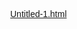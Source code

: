 [Untitled-1.html](https://github.com/user-attachments/files/22751541/Untitled-1.html)
<!DOCTYPE html>
<html lang="th">
<head>
    <meta charset="UTF-8">
    <meta name="viewport" content="width=device-width, initial-scale=1.0">
    <title>ລອຍກະທົງອອນລາຍ</title>
    <style>
        /* --- การตั้งค่าพื้นฐาน --- */
        html, body {
            height: 100%;
            margin: 0;
            overflow: hidden; /* ซ่อน scrollbar */
            font-family: 'Sarabun', sans-serif;
        }

        /* --- พื้นหลัง (แม่น้ำ) --- */
        body {
            /* เทคนิคใหม่: ใช้ background หลายชั้นเพื่อสร้างเอฟเฟกต์น้ำ */
            background-color: #001f3f; /* สีพื้นหลังน้ำเงินเข้ม */
            background-image:
                /* ชั้นที่ 3: แสงระยิบระยับ (เคลื่อนที่เร็วสุด) */
                radial-gradient(circle at 20% 40%, rgba(200, 220, 255, 0.2) 1%, transparent 10%),
                radial-gradient(circle at 80% 70%, rgba(200, 220, 255, 0.2) 1%, transparent 10%),
                /* ชั้นที่ 2: แสงสะท้อนนุ่มนวล (เคลื่อนที่ช้า) */
                radial-gradient(ellipse at 50% 100%, rgba(100, 150, 200, 0.25) 0%, transparent 50%),
                /* ชั้นที่ 1: สีพื้นของน้ำไล่ระดับ */
                linear-gradient(to top, #00284d, #00509e);
            background-size: 400px 400px, 400px 400px, 100% 100%, 100% 100%;
            animation: water-flow 15s linear infinite;
            display: flex;
            flex-direction: column;
        }

        /* --- อนิเมชันการไหลของน้ำ --- */
        @keyframes water-flow {
            from {
                background-position: 0 0, 0 0, 0 0, 0 0;
            }
            to {
                /* ขยับ background แต่ละชั้นด้วยความเร็วและทิศทางที่ต่างกัน */
                background-position: -400px 400px, 400px -400px, 0 0, 0 0;
            }
        }
        
        /* --- พระจันทร์ --- */
        #moon {
            position: absolute;
            top: 5%;
            right: 10%;
            width: 100px;
            height: 100px;
            background-color: #f0e68c; /* สีเหลืองอ่อนๆ คล้ายแสงจันทร์ */
            border-radius: 50%;
            /* สร้างเงาเรืองแสงรอบดวงจันทร์ */
            box-shadow: 
                0 0 20px #f0e68c,
                0 0 40px #f0e68c,
                0 0 60px #ffffff;
            animation: moon-glow 8s ease-in-out infinite alternate;
        }

        @keyframes moon-glow {
            from {
                box-shadow: 
                    0 0 20px #f0e68c,
                    0 0 40px #f0e68c,
                    0 0 60px #ffffff;
            }
            to {
                box-shadow: 
                    0 0 30px #f5efb8,
                    0 0 50px #f5efb8,
                    0 0 80px #ffffff;
            }
        }

        /* --- ส่วนหัว --- */
        header {
            color: white;
            text-align: center;
            padding: 20px;
            text-shadow: 2px 2px 4px #067dc2;
        }

        header h1 {
            margin: 0;
            font-size: 2.5em;
        }

        header p {
            margin: 5px 0 0;
            font-size: 1.2em;
        }

        /* --- พื้นที่สำหรับลอยกระทง --- */
        main {
            flex-grow: 1;
            position: relative;
            /* ไม่ต้องใช้ cursor: pointer ที่นี่แล้ว เพราะจะไปบังคลื่น */
            cursor: pointer;
        }

        /* --- รูปแบบกระทง --- */
        .krathong {
            position: absolute;
            width: 100px;  /* กำหนดขนาดความกว้างของรูปกระทง */
            height: 100px; /* กำหนดขนาดความสูงของรูปกระทง */
            /* เพิ่มเงาเรืองแสงรอบๆ รูปกระทง */
            filter: drop-shadow(0 0 8px #ffdd00) drop-shadow(0 0 15px #ffdd00);
            /* ทำให้ animation วนลูปตลอดไป (infinite) และไม่หยุด (forwards) */
            animation: float-away 25s linear infinite; /* อนิเมชันสำหรับกระทงทั่วไป */
            pointer-events: none; /* ทำให้คลิกทะลุตัวกระทงได้ */
        }

        /* --- อนิเมชันการลอยของกระทง --- */
        @keyframes float-away {
            0% {
                transform: translate(var(--tx-start), 100vh) scale(1) rotate(-10deg);
                opacity: 1;
            }
            50% {
                /* จุดกึ่งกลาง: ให้เคลื่อนที่ไปด้านข้าง */
                transform: translate(var(--tx-mid), 50vh) scale(0.9) rotate(0deg);
            }
            100% {
                /* จุดสิ้นสุด: ลอยไปอีกด้านและจางหายไปเล็กน้อย */
                transform: translate(var(--tx-end), -100px) scale(0.8) rotate(10deg);
                opacity: 0.8;
            }
        }

        /* --- รูปแบบและอนิเมชันสำหรับกระทงของผู้ใช้โดยเฉพาะ --- */
        .user-krathong {
            animation: float-from-click 30s ease-out forwards;
        }

        @keyframes float-from-click {
            0% {
                /* เริ่มต้น ณ จุดที่คลิก, ขนาดเล็กและโปร่งใส */
                transform: scale(0.5);
                opacity: 0;
            }
            10% {
                /* เอฟเฟกต์ "จ๋อม", ขยายใหญ่ขึ้นและปรากฏตัว */
                transform: scale(1.1);
                opacity: 1;
            }
            20% {
                /* หลังจาก "จ๋อม" ให้กลับมาขนาดปกติและลอยนิ่งๆ สักพัก */
                transform: scale(1.0);
                opacity: 1;
            }
            95% {
                /* ก่อนจะถึงจุดสิ้นสุดเล็กน้อย ให้ยังคงมองเห็นชัดเจน */
                opacity: 1;
                transform: scale(0.6) translateY(-95vh) translateX(var(--tx-user-end));
            }
            100% {
                /* ลอยจนพ้นขอบจอด้านบนแล้วค่อยจางหายไป */
                transform: scale(0.5) translateY(-110vh) translateX(var(--tx-user-end));
                opacity: 0;
            }
        }

        /* --- รูปแบบหน้าต่างอธิษฐาน (Modal) --- */
        .modal-overlay {
            position: fixed;
            top: 0;
            left: 0;
            width: 100%;
            height: 100%;
            background-color: rgba(0, 0, 0, 0.6);
            display: flex;
            justify-content: center;
            align-items: center;
            z-index: 1000;
            /* ซ่อนไว้เป็นค่าเริ่มต้น */
            visibility: hidden;
            opacity: 0;
            transition: visibility 0s 0.3s, opacity 0.3s ease;
        }

        .modal-content {
            background-color: #fff;
            padding: 30px;
            border-radius: 10px;
            text-align: center;
            width: 90%;
            max-width: 400px;
            box-shadow: 0 5px 15px rgba(0,0,0,0.3);
        }

        .modal-content h2 {
            margin-top: 0;
            color: #333;
        }

        .selection-title {
            color: #555;
            margin-bottom: 10px;
            font-size: 0.9em;
        }

        .krathong-selection-container {
            display: flex;
            justify-content: center;
            gap: 15px;
            margin-bottom: 20px;
        }

        .krathong-choice {
            width: 60px;
            height: 60px;
            cursor: pointer;
            border-radius: 8px;
            border: 3px solid transparent;
            transition: transform 0.2s ease, border-color 0.2s ease;
        }
        .krathong-choice:hover { transform: scale(1.1); }
        .krathong-choice.selected { border-color: #007bff; }

        #wish-input {
            width: calc(100% - 20px);
            padding: 10px;
            margin-top: 15px;
            margin-bottom: 20px;
            border: 1px solid #ccc;
            border-radius: 5px;
        }

        .modal-buttons button {
            padding: 10px 20px;
            border: none;
            border-radius: 5px;
            cursor: pointer;
            margin: 0 10px;
        }
    </style>
</head>
<body>

    <div id="moon"></div>

    <header>
        <h1>ລອຍກະທົງອອນລາຍສຳຫຼັບຄົນໂສດ</h1>
        <p>ຄິກເພື່ອລອຍກະທົງ</p>
    </header>

    <main id="river"></main>

    <!-- หน้าต่างสำหรับใส่คำอธิษฐาน -->
    <div id="wish-modal" class="modal-overlay">
        <div class="modal-content">
            <h2>ໃສ່ຄຳອະທິຖານ</h2>
            <p class="selection-title">ເລືອກກະທົງຂອງເຈົ້າ</p>
            <div id="krathong-selection" class="krathong-selection-container"></div>
            <textarea id="wish-input" rows="3" placeholder="ຂໍໃຫ້..."></textarea>
            <div class="modal-buttons">
                <button id="cancel-wish">ຍົກເລິກ</button>
                <button id="submit-wish" style="background-color: #007bff; color: white;">ລອຍກະທົງ</button>
            </div>
        </div>
    </div>

    <script src="script.js"></script>
</body>
</html> [script.js](https://github.com/user-attachments/files/22751542/script.js)
document.addEventListener('DOMContentLoaded', () => {
    const river = document.getElementById('river');
    const wishModal = document.getElementById('wish-modal');
    const wishInput = document.getElementById('wish-input');
    const submitWishBtn = document.getElementById('submit-wish');
    const cancelWishBtn = document.getElementById('cancel-wish');
    const krathongSelectionContainer = document.getElementById('krathong-selection');

    // --- รูปภาพกระทงสำหรับให้เลือก ---
    const krathongImageSources = [
        'https://www.mcp.ac.th/student/sday/event7.fld/image003.png', // แบบที่ 1 (ดอกไม้รวม)
        'https://www.okusanpix.com/wp-content/uploads/2019/10/b17cfe529740a6e610907c76dbb292ee.png', // แบบที่ 2 (สีชมพู)
        'https://pngbie.com/assets/images/icon/Pngbie-%E0%B8%A0%E0%B8%B2%E0%B8%9E%E0%B8%9F%E0%B8%A3%E0%B8%B5-20221030022923.png'  // แบบที่ 3 (ใบตอง)
    ];
    let selectedKrathongSrc = krathongImageSources[0]; // ตั้งค่าเริ่มต้น

    let lastClickPosition = { x: 0, y: 0 };

    // --- เมื่อคลิกที่แม่น้ำ ---
    river.addEventListener('click', (event) => {
        // เก็บตำแหน่งที่คลิก
        lastClickPosition.x = event.clientX;
        lastClickPosition.y = event.clientY;
        // แสดงหน้าต่างสำหรับอธิษฐาน
        wishModal.style.visibility = 'visible';
        wishModal.style.opacity = 1;
        wishModal.style.transitionDelay = '0s';
        wishInput.focus();
    });

    // --- เมื่อกดยืนยันการอธิษฐาน ---
    submitWishBtn.addEventListener('click', () => {
        // ส่ง flag `isUser: true` เพื่อบอกว่าเป็นกระทงของผู้ใช้
        createKrathong(lastClickPosition.x, lastClickPosition.y, wishInput.value, {
            isUser: true
        });
        hideModal();
    });

    // --- เมื่อกดยกเลิก ---
    cancelWishBtn.addEventListener('click', () => {
        hideModal();
    });

    function hideModal() {
        wishModal.style.visibility = 'hidden';
        wishModal.style.opacity = 0;
        wishModal.style.transitionDelay = '0.3s';
        wishInput.value = ''; // ล้างข้อความในช่องอธิษฐาน
    }

    function createKrathong(x, y, wishText, options = {}) {
        const krathong = document.createElement('img');
        krathong.className = 'krathong';

        if (options.isUser) {
            // --- สำหรับกระทงของผู้ใช้ ---
            krathong.src = selectedKrathongSrc; // ใช้รูปกระทงที่เลือก
            krathong.classList.add('user-krathong');
            // กำหนดตำแหน่งเริ่มต้น ณ จุดที่คลิก
            krathong.style.left = `${x - 50}px`; // 50 คือครึ่งความกว้าง
            krathong.style.top = `${y - 50}px`; // 50 คือครึ่งความสูง
            // กำหนดทิศทางการลอยแนวนอนแบบสุ่ม
            const endX = (Math.random() - 0.5) * 200; // ส่ายไปซ้ายหรือขวา
            krathong.style.setProperty('--tx-user-end', `${endX}px`);

            // ลบกระทงของผู้ใช้ออกเมื่ออนิเมชันจบลง
            krathong.addEventListener('animationend', () => {
                krathong.remove();
            });
        } else {
            // --- สำหรับกระทงทั่วไป (ของคนอื่นและกระทงเริ่มต้น) ---
            // สุ่มกระทงจากทั้งหมดที่มี
            krathong.src = krathongImageSources[Math.floor(Math.random() * krathongImageSources.length)];
            const startX = x - (window.innerWidth / 2);
            const midX = startX + (Math.random() - 0.5) * 200;
            const endX = startX + (Math.random() - 0.5) * 400;

            krathong.style.setProperty('--tx-start', `${startX}px`);
            krathong.style.setProperty('--tx-mid', `${midX}px`);
            krathong.style.setProperty('--tx-end', `${endX}px`);

            if (options.animationDelay) {
                krathong.style.animationDelay = options.animationDelay;
            }
            krathong.style.animationDuration = options.animationDuration || '25s';
        }

        river.appendChild(krathong);

        // --- แสดงคำอธิษฐาน (ถ้ามี) ---
        if (wishText) {
            const wishElement = document.createElement('div');
            wishElement.className = 'wish-text';
            wishElement.innerText = wishText;
            wishElement.style.position = 'absolute';
            wishElement.style.left = `${x}px`;
            wishElement.style.top = `${y - 60}px`; // แสดงเหนือกระทง
            wishElement.style.color = 'white';
            wishElement.style.textShadow = '0 0 5px black';
            wishElement.style.opacity = 0;
            wishElement.style.transition = 'opacity 1s 0.5s'; // ค่อยๆ แสดงขึ้นมา
            river.appendChild(wishElement);

            setTimeout(() => { wishElement.style.opacity = 1; }, 100); //หน่วงเวลาให้แสดงผล
            setTimeout(() => { wishElement.style.opacity = 0; }, 5000); // ค่อยๆ หายไปใน 5 วินาที
            setTimeout(() => { wishElement.remove(); }, 6000);
        }
    }

    // --- สร้างกระทงของคนอื่นแบบสุ่ม ---
    function createRandomKrathong() {
        const randomX = Math.random() * window.innerWidth; // สุ่มตำแหน่งแนวนอน
        const randomDuration = 25 + Math.random() * 15; // สุ่มระยะเวลาลอย 25-40 วินาที

        // ตำแหน่ง Y ไม่จำเป็นแล้ว เพราะ animation จะจัดการให้เริ่มจากด้านล่าง
        createKrathong(randomX, 0, null, {
            animationDuration: `${randomDuration}s`
        });
    }

    // --- สร้างกระทงเริ่มต้นเมื่อเปิดหน้าเว็บ ---
    function initializeKrathongs() {
        const numberOfKrathongs = 15; // จำนวนกระทงเริ่มต้น
        for (let i = 0; i < numberOfKrathongs; i++) {
            const randomX = Math.random() * window.innerWidth;
            const randomDelay = `-${Math.random() * 30}s`; // ทำให้ animation เริ่ม ณ จุดที่ต่างกัน
            const randomDuration = 25 + Math.random() * 15;
            createKrathong(randomX, 0, null, { animationDelay: randomDelay, animationDuration: `${randomDuration}s` });
        }
    }

    // --- สร้างตัวเลือกกระทงในหน้าต่าง Modal ---
    function populateKrathongSelection() {
        krathongImageSources.forEach((src, index) => {
            const img = document.createElement('img');
            img.src = src;
            img.className = 'krathong-choice';
            img.dataset.src = src;

            // ตั้งค่าให้กระทงแรกถูกเลือกเป็นค่าเริ่มต้น
            if (index === 0) {
                img.classList.add('selected');
            }

            img.addEventListener('click', () => {
                // เอา class 'selected' ออกจากอันเก่า
                document.querySelector('.krathong-choice.selected').classList.remove('selected');
                // เพิ่ม class 'selected' ให้อันที่เพิ่งคลิก
                img.classList.add('selected');
                // อัปเดตตัวแปรที่เก็บรูปที่ถูกเลือก
                selectedKrathongSrc = img.dataset.src;
            });
            krathongSelectionContainer.appendChild(img);
        });
    }

    populateKrathongSelection(); // สร้างตัวเลือกกระทง
    initializeKrathongs();       // สร้างกระทงเริ่มต้น
    setInterval(createRandomKrathong, 2000); // ลดเวลาให้กระทงใหม่มาเร็วขึ้น
});
